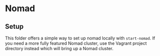 # Nomad

## Setup

This folder offers a simple way to set up nomad locally with `start-nomad`. If
you need a more fully featured Nomad cluster, use the Vagrant project directory
instead which will bring up a Nomad cluster.
